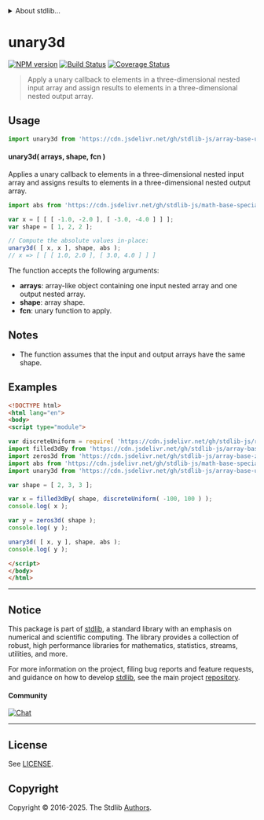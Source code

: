 <!--

@license Apache-2.0

Copyright (c) 2023 The Stdlib Authors.

Licensed under the Apache License, Version 2.0 (the "License");
you may not use this file except in compliance with the License.
You may obtain a copy of the License at

   http://www.apache.org/licenses/LICENSE-2.0

Unless required by applicable law or agreed to in writing, software
distributed under the License is distributed on an "AS IS" BASIS,
WITHOUT WARRANTIES OR CONDITIONS OF ANY KIND, either express or implied.
See the License for the specific language governing permissions and
limitations under the License.

-->


<details>
  <summary>
    About stdlib...
  </summary>
  <p>We believe in a future in which the web is a preferred environment for numerical computation. To help realize this future, we've built stdlib. stdlib is a standard library, with an emphasis on numerical and scientific computation, written in JavaScript (and C) for execution in browsers and in Node.js.</p>
  <p>The library is fully decomposable, being architected in such a way that you can swap out and mix and match APIs and functionality to cater to your exact preferences and use cases.</p>
  <p>When you use stdlib, you can be absolutely certain that you are using the most thorough, rigorous, well-written, studied, documented, tested, measured, and high-quality code out there.</p>
  <p>To join us in bringing numerical computing to the web, get started by checking us out on <a href="https://github.com/stdlib-js/stdlib">GitHub</a>, and please consider <a href="https://opencollective.com/stdlib">financially supporting stdlib</a>. We greatly appreciate your continued support!</p>
</details>

# unary3d

[![NPM version][npm-image]][npm-url] [![Build Status][test-image]][test-url] [![Coverage Status][coverage-image]][coverage-url] <!-- [![dependencies][dependencies-image]][dependencies-url] -->

> Apply a unary callback to elements in a three-dimensional nested input array and assign results to elements in a three-dimensional nested output array.

<section class="intro">

</section>

<!-- /.intro -->



<section class="usage">

## Usage

```javascript
import unary3d from 'https://cdn.jsdelivr.net/gh/stdlib-js/array-base-unary3d@esm/index.mjs';
```

#### unary3d( arrays, shape, fcn )

Applies a unary callback to elements in a three-dimensional nested input array and assigns results to elements in a three-dimensional nested output array.

```javascript
import abs from 'https://cdn.jsdelivr.net/gh/stdlib-js/math-base-special-abs@esm/index.mjs';

var x = [ [ [ -1.0, -2.0 ], [ -3.0, -4.0 ] ] ];
var shape = [ 1, 2, 2 ];

// Compute the absolute values in-place:
unary3d( [ x, x ], shape, abs );
// x => [ [ [ 1.0, 2.0 ], [ 3.0, 4.0 ] ] ]
```

The function accepts the following arguments:

-   **arrays**: array-like object containing one input nested array and one output nested array.
-   **shape**: array shape.
-   **fcn**: unary function to apply.

</section>

<!-- /.usage -->

<section class="notes">

## Notes

-   The function assumes that the input and output arrays have the same shape.

</section>

<!-- /.notes -->

<section class="examples">

## Examples

<!-- eslint no-undef: "error" -->

```html
<!DOCTYPE html>
<html lang="en">
<body>
<script type="module">

var discreteUniform = require( 'https://cdn.jsdelivr.net/gh/stdlib-js/random-base-discrete-uniform' ).factory;
import filled3dBy from 'https://cdn.jsdelivr.net/gh/stdlib-js/array-base-filled3d-by@esm/index.mjs';
import zeros3d from 'https://cdn.jsdelivr.net/gh/stdlib-js/array-base-zeros3d@esm/index.mjs';
import abs from 'https://cdn.jsdelivr.net/gh/stdlib-js/math-base-special-abs@esm/index.mjs';
import unary3d from 'https://cdn.jsdelivr.net/gh/stdlib-js/array-base-unary3d@esm/index.mjs';

var shape = [ 2, 3, 3 ];

var x = filled3dBy( shape, discreteUniform( -100, 100 ) );
console.log( x );

var y = zeros3d( shape );
console.log( y );

unary3d( [ x, y ], shape, abs );
console.log( y );

</script>
</body>
</html>
```

</section>

<!-- /.examples -->

<!-- Section for related `stdlib` packages. Do not manually edit this section, as it is automatically populated. -->

<section class="related">

</section>

<!-- /.related -->

<!-- Section for all links. Make sure to keep an empty line after the `section` element and another before the `/section` close. -->


<section class="main-repo" >

* * *

## Notice

This package is part of [stdlib][stdlib], a standard library with an emphasis on numerical and scientific computing. The library provides a collection of robust, high performance libraries for mathematics, statistics, streams, utilities, and more.

For more information on the project, filing bug reports and feature requests, and guidance on how to develop [stdlib][stdlib], see the main project [repository][stdlib].

#### Community

[![Chat][chat-image]][chat-url]

---

## License

See [LICENSE][stdlib-license].


## Copyright

Copyright &copy; 2016-2025. The Stdlib [Authors][stdlib-authors].

</section>

<!-- /.stdlib -->

<!-- Section for all links. Make sure to keep an empty line after the `section` element and another before the `/section` close. -->

<section class="links">

[npm-image]: http://img.shields.io/npm/v/@stdlib/array-base-unary3d.svg
[npm-url]: https://npmjs.org/package/@stdlib/array-base-unary3d

[test-image]: https://github.com/stdlib-js/array-base-unary3d/actions/workflows/test.yml/badge.svg?branch=main
[test-url]: https://github.com/stdlib-js/array-base-unary3d/actions/workflows/test.yml?query=branch:main

[coverage-image]: https://img.shields.io/codecov/c/github/stdlib-js/array-base-unary3d/main.svg
[coverage-url]: https://codecov.io/github/stdlib-js/array-base-unary3d?branch=main

<!--

[dependencies-image]: https://img.shields.io/david/stdlib-js/array-base-unary3d.svg
[dependencies-url]: https://david-dm.org/stdlib-js/array-base-unary3d/main

-->

[chat-image]: https://img.shields.io/gitter/room/stdlib-js/stdlib.svg
[chat-url]: https://app.gitter.im/#/room/#stdlib-js_stdlib:gitter.im

[stdlib]: https://github.com/stdlib-js/stdlib

[stdlib-authors]: https://github.com/stdlib-js/stdlib/graphs/contributors

[umd]: https://github.com/umdjs/umd
[es-module]: https://developer.mozilla.org/en-US/docs/Web/JavaScript/Guide/Modules

[deno-url]: https://github.com/stdlib-js/array-base-unary3d/tree/deno
[deno-readme]: https://github.com/stdlib-js/array-base-unary3d/blob/deno/README.md
[umd-url]: https://github.com/stdlib-js/array-base-unary3d/tree/umd
[umd-readme]: https://github.com/stdlib-js/array-base-unary3d/blob/umd/README.md
[esm-url]: https://github.com/stdlib-js/array-base-unary3d/tree/esm
[esm-readme]: https://github.com/stdlib-js/array-base-unary3d/blob/esm/README.md
[branches-url]: https://github.com/stdlib-js/array-base-unary3d/blob/main/branches.md

[stdlib-license]: https://raw.githubusercontent.com/stdlib-js/array-base-unary3d/main/LICENSE

</section>

<!-- /.links -->
